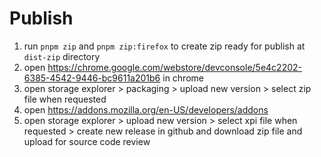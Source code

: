 

# Publish

1. run `pnpm zip` and `pnpm zip:firefox` to create zip ready for publish at `dist-zip` directory
2. open https://chrome.google.com/webstore/devconsole/5e4c2202-6385-4542-9446-bc9611a201b6 in chrome
3. open storage explorer > packaging > upload new version > select zip file when requested
4. open https://addons.mozilla.org/en-US/developers/addons
5. open storage explorer > upload new version > select xpi file when requested > create new release in github and download zip file and upload for source code review